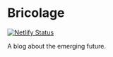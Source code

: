 # Bricolage 
[![Netlify Status](https://api.netlify.com/api/v1/badges/a67953a4-61c4-432e-b535-e5393ed0d942/deploy-status)](https://app.netlify.com/sites/admiring-sammet-351e5d/deploys)

A blog about the emerging future.
